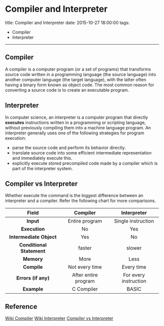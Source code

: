 # Compiler and Interpreter

title: Compiler and Interpreter
date: 2015-10-27 18:00:00
tags:
- Compiler
- Interpreter

---


## Compiler
A compiler is a computer program (or a set of programs) that transforms source code written in a programming language (the source language) into another computer language (the target language), with the latter often having a binary form known as object code. The most common reason for converting a source code is to create an executable program.

<!--more-->

## Interpreter
In computer science, an interpreter is a computer program that directly **executes**  instructions written in a programming or scripting language, without previously compiling them into a machine language program. An interpreter generally uses one of the following strategies for program execution:

- parse the source code and perform its behavior directly.
- translate source code into some efficient intermediate representation and immediately execute this.
- explicitly execute stored precompiled code made by a compiler which is part of the interpreter system.

## Compiler vs Interpreter

Whether execute the command is the biggest difference between an interpreter and a compiler. Refer the following chart for more comparisons.

| Field | Compiler  | Interpreter |
| :--: | :--------: | :--------:|
|**Input**| Entire program  | Single instruction |
|**Execution**| No  | Yes |
|**Intermediate Object**| Yes | No |
|**Conditional Statement**| faster | slower |
|**Memory**| More | Less |
|**Compile**| Not every time | Every time |
|**Errors (if any)**|After entire program | For every instruction |
|**Example**| C Compiler | BASIC |

## Reference

[Wiki Compiler](https://en.wikipedia.org/wiki/Compiler)
[Wiki Interpreter](https://en.wikipedia.org/wiki/Interpreter_%28computing%29)
[Compiler vs Interpreter](http://www.c4learn.com/c-programming/compiler-vs-interpreter/)
